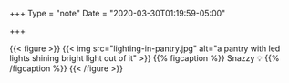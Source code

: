 +++
Type = "note"
Date = "2020-03-30T01:19:59-05:00"

+++

{{< figure >}}
{{< img src="lighting-in-pantry.jpg" alt="a pantry with led lights shining bright light out of it" >}}
{{% figcaption %}}
Snazzy 💡
{{% /figcaption %}}
{{< /figure >}}

